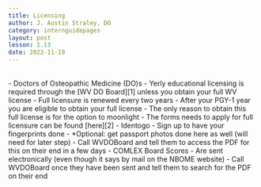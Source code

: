 ```yaml
---
title: Licensing
author: J. Austin Straley, DO
category: internguidepages
layout: post
lesson: 1.13
date: 2022-11-19
---
```


<br>
- Doctors of Osteopathic Medicine (DO)s
    - Yerly educational licensing is required through the [WV DO Board][1] unless you obtain your full WV license
        - Full licensure is renewed every two years
            - After your PGY-1 year you are eligible to obtain your full license
        - The only reason to obtain this full license is for the option to moonlight
    - The forms needs to apply for full licensure can be found [here][2]
    - Identogo
        - Sign up to have your fingerprints done
			- *Optional: get passport photos done here as well (will need for later step)
			- Call WVDOBoard and tell them to access the PDF for this on their end in a few days
    - COMLEX Board Scores
        - Are sent electronically (even though it says by mail on the NBOME website)
        - Call WVDOBoard once they have been sent and tell them to search for the PDF on their end



[1]: https://www.wvbdosteo.org/
[2]: https://www.wvbdosteo.org/licensing/do/app/index.asp

